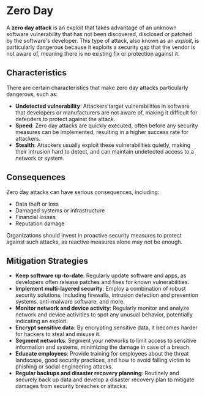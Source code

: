 # Zero Day

A **zero day attack** is an exploit that takes advantage of an unknown software vulnerability that has not been discovered, disclosed or patched by the software's developer. This type of attack, also known as an _exploit_, is particularly dangerous because it exploits a security gap that the vendor is not aware of, meaning there is no existing fix or protection against it.

## Characteristics

There are certain characteristics that make zero day attacks particularly dangerous, such as:

- **Undetected vulnerability**: Attackers target vulnerabilities in software that developers or manufacturers are not aware of, making it difficult for defenders to protect against the attack.
- **Speed**: Zero day attacks are quickly executed, often before any security measures can be implemented, resulting in a higher success rate for attackers.
- **Stealth**: Attackers usually exploit these vulnerabilities quietly, making their intrusion hard to detect, and can maintain undetected access to a network or system.

## Consequences

Zero day attacks can have serious consequences, including:

- Data theft or loss
- Damaged systems or infrastructure
- Financial losses
- Reputation damage

Organizations should invest in proactive security measures to protect against such attacks, as reactive measures alone may not be enough.

## Mitigation Strategies

- **Keep software up-to-date**: Regularly update software and apps, as developers often release patches and fixes for known vulnerabilities.
- **Implement multi-layered security**: Employ a combination of robust security solutions, including firewalls, intrusion detection and prevention systems, anti-malware software, and more.
- **Monitor network and device activity**: Regularly monitor and analyze network and device activities to spot any unusual behavior, potentially indicating an exploit.
- **Encrypt sensitive data**: By encrypting sensitive data, it becomes harder for hackers to steal and misuse it.
- **Segment networks**: Segment your networks to limit access to sensitive information and systems, minimizing the damage in case of a breach.
- **Educate employees**: Provide training for employees about the threat landscape, good security practices, and how to avoid falling victim to phishing or social engineering attacks.
- **Regular backups and disaster recovery planning**: Routinely and securely back up data and develop a disaster recovery plan to mitigate damages from security breaches or attacks.
